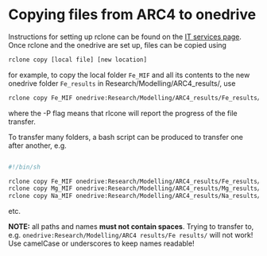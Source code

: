 # Copying files from ARC4 to onedrive

Instructions for setting up rclone can be found on the [IT services page](https://leeds.service-now.com/now/nav/ui/classic/params/target/kb_view.do%3Fsys_kb_id%3D8f07414afb63d6109eaffefbaeefdc88). Once rclone and the onedrive are set up, files can be copied using  
```sh
rclone copy [local file] [new location]
```
for example, to copy the local folder ```Fe_MIF``` and all its contents to the new onedrive folder ```Fe_results``` in Research/Modelling/ARC4_results/, use
```sh
rclone copy Fe_MIF onedrive:Research/Modelling/ARC4_results/Fe_results/ -P
```
where the -P flag means that rlcone will report the progress of the file transfer.

To transfer many folders, a bash script can be produced to transfer one after another, e.g.

```sh

#!/bin/sh

rclone copy Fe_MIF onedrive:Research/Modelling/ARC4_results/Fe_results/ -P
rclone copy Mg_MIF onedrive:Research/Modelling/ARC4_results/Mg_results/ -P
rclone copy Na_MIF onedrive:Research/Modelling/ARC4_results/Na_results/ -P
```
etc.

**NOTE:** all paths and names **must not contain spaces**. Trying to transfer to, e.g. ```onedrive:Research/Modelling/ARC4 results/Fe results/``` will not work! Use camelCase or underscores to keep names readable!
